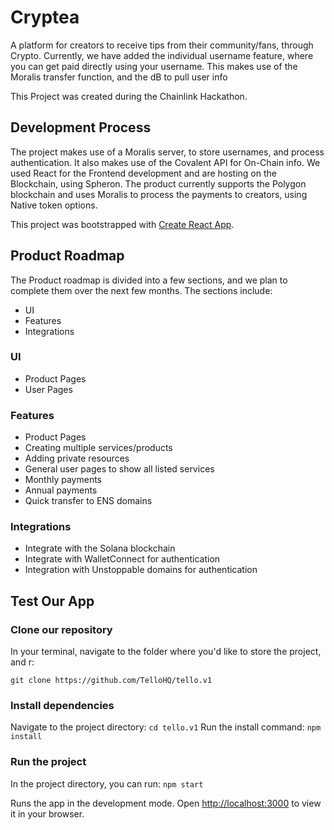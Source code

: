 # Cryptea

A platform for creators to receive tips from their community/fans, through Crypto.
Currently, we have added the individual username feature, where you can get paid directly using your username. This makes use of the Moralis transfer function, and the dB to pull user info

This Project was created during the Chainlink Hackathon.

## Development Process

The project makes use of a Moralis server, to store usernames, and process authentication. It also makes use of the Covalent API for On-Chain info. We used React for the Frontend development and are hosting on the Blockchain, using Spheron. The product currently supports the Polygon blockchain and uses Moralis to process the payments to creators, using Native token options.

This project was bootstrapped with [Create React App](https://github.com/facebook/create-react-app).

## Product Roadmap

The Product roadmap is divided into a few sections, and we plan to complete them over the next few months.
The sections include:

- UI
- Features
- Integrations

### UI

- Product Pages
- User Pages

### Features

- Product Pages
- Creating multiple services/products
- Adding private resources
- General user pages to show all listed services
- Monthly payments
- Annual payments
- Quick transfer to ENS domains

### Integrations

- Integrate with the Solana blockchain
- Integrate with WalletConnect for authentication
- Integration with Unstoppable domains for authentication

## Test Our App

### Clone our repository

In your terminal, navigate to the folder where you'd like to store the project, and r:

`git clone https://github.com/TelloHQ/tello.v1`

### Install dependencies

Navigate to the project directory:
`cd tello.v1`
Run the install command:
`npm install`

### Run the project

In the project directory, you can run:
`npm start`

Runs the app in the development mode.
Open [http://localhost:3000](http://localhost:3000) to view it in your browser.
